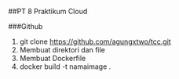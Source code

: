 ##PT 8 Praktikum Cloud

###Github
1. git clone https://github.com/agungxtwo/tcc.git
2. Membuat direktori dan file
3. Membuat Dockerfile
4. docker build -t namaimage .